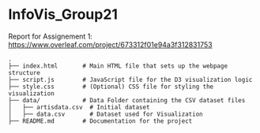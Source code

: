 # InfoVis_Group21

Report for Assignement 1: https://www.overleaf.com/project/673312f01e94a3f312831753

```
.
├── index.html       # Main HTML file that sets up the webpage structure
├── script.js        # JavaScript file for the D3 visualization logic
├── style.css        # (Optional) CSS file for styling the visualization
├── data/            # Data Folder containing the CSV dataset files
│   ├── artisdata.csv  # Initial dataset
│   ├── data.csv       # Dataset used for Visualization
├── README.md        # Documentation for the project
```



